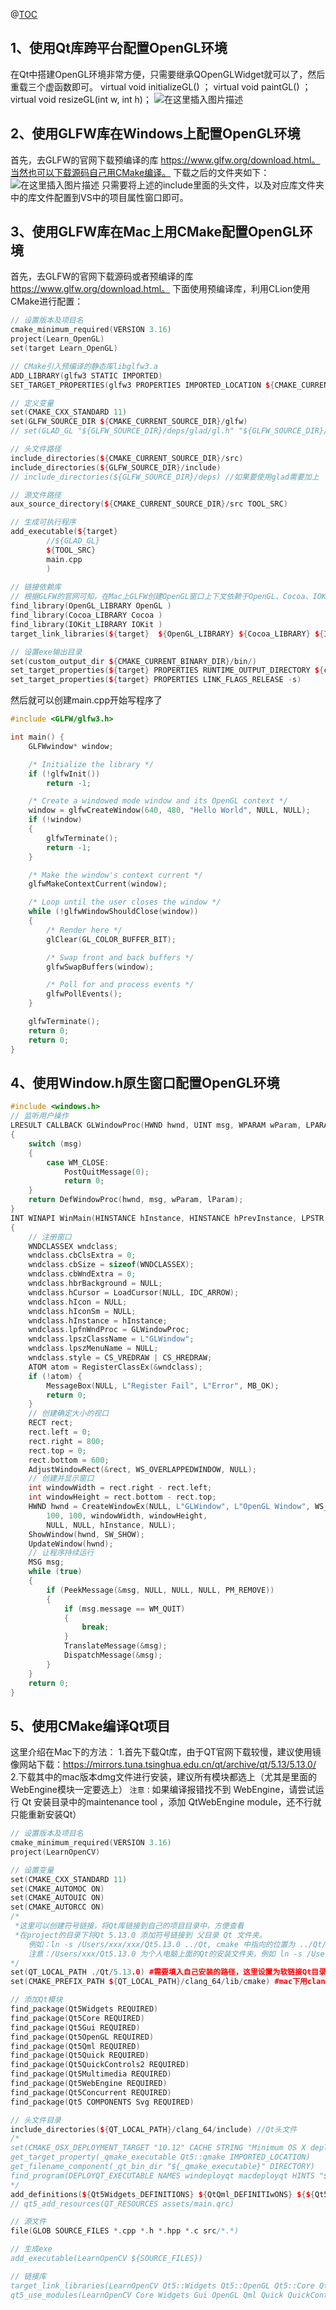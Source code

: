 ﻿@[TOC](目录)
## 1、使用Qt库跨平台配置OpenGL环境
在Qt中搭建OpenGL环境非常方便，只需要继承QOpenGLWidget就可以了，然后重载三个虚函数即可。
virtual void initializeGL() ；
virtual void	paintGL() ；
virtual void	resizeGL(int w, int h)；
![在这里插入图片描述](https://img-blog.csdnimg.cn/202101292115369.png?x-oss-process=image/watermark,type_ZmFuZ3poZW5naGVpdGk,shadow_10,text_aHR0cHM6Ly9ibG9nLmNzZG4ubmV0L3dlaXhpbl80MjY4NDMxMw==,size_16,color_FFFFFF,t_70)



## 2、使用GLFW库在Windows上配置OpenGL环境
首先，去GLFW的官网下载预编译的库 https://www.glfw.org/download.html。当然也可以下载源码自己用CMake编译。
下载之后的文件夹如下：
![在这里插入图片描述](https://img-blog.csdnimg.cn/2021020113205147.png?x-oss-process=image/watermark,type_ZmFuZ3poZW5naGVpdGk,shadow_10,text_aHR0cHM6Ly9ibG9nLmNzZG4ubmV0L3dlaXhpbl80MjY4NDMxMw==,size_16,color_FFFFFF,t_70)
只需要将上述的include里面的头文件，以及对应库文件夹中的库文件配置到VS中的项目属性窗口即可。

## 3、使用GLFW库在Mac上用CMake配置OpenGL环境
首先，去GLFW的官网下载源码或者预编译的库 https://www.glfw.org/download.html。
下面使用预编译库，利用CLion使用CMake进行配置：
	

```cpp
// 设置版本及项目名
cmake_minimum_required(VERSION 3.16)
project(Learn_OpenGL)
set(target Learn_OpenGL)

// CMake引入预编译的静态库libglfw3.a
ADD_LIBRARY(glfw3 STATIC IMPORTED)
SET_TARGET_PROPERTIES(glfw3 PROPERTIES IMPORTED_LOCATION ${CMAKE_CURRENT_SOURCE_DIR}/glfw/lib/libglfw3.a)

// 定义变量
set(CMAKE_CXX_STANDARD 11)
set(GLFW_SOURCE_DIR ${CMAKE_CURRENT_SOURCE_DIR}/glfw)
// set(GLAD_GL "${GLFW_SOURCE_DIR}/deps/glad/gl.h" "${GLFW_SOURCE_DIR}/deps/glad_gl.c") //如果要使用glad需要加上

// 头文件路径
include_directories(${CMAKE_CURRENT_SOURCE_DIR}/src)
include_directories(${GLFW_SOURCE_DIR}/include)
// include_directories(${GLFW_SOURCE_DIR}/deps) //如果要使用glad需要加上

// 源文件路径
aux_source_directory(${CMAKE_CURRENT_SOURCE_DIR}/src TOOL_SRC)

// 生成可执行程序
add_executable(${target}
        //${GLAD_GL}
        ${TOOL_SRC}
        main.cpp
        )
        
// 链接依赖库
// 根据GLFW的官网可知，在Mac上GLFW创建OpenGL窗口上下文依赖于OpenGL、Cocoa、IOKit三个库，需要引入进来，否则编译报错
find_library(OpenGL_LIBRARY OpenGL )
find_library(Cocoa_LIBRARY Cocoa )
find_library(IOKit_LIBRARY IOKit )
target_link_libraries(${target}  ${OpenGL_LIBRARY} ${Cocoa_LIBRARY} ${IOKit_LIBRARY} glfw3)

// 设置exe输出目录
set(custom_output_dir ${CMAKE_CURRENT_BINARY_DIR}/bin/)
set_target_properties(${target} PROPERTIES RUNTIME_OUTPUT_DIRECTORY ${custom_output_dir})
set_target_properties(${target} PROPERTIES LINK_FLAGS_RELEASE -s)
```
然后就可以创建main.cpp开始写程序了
	

```cpp
#include <GLFW/glfw3.h>

int main() {
    GLFWwindow* window;

    /* Initialize the library */
    if (!glfwInit())
        return -1;

    /* Create a windowed mode window and its OpenGL context */
    window = glfwCreateWindow(640, 480, "Hello World", NULL, NULL);
    if (!window)
    {
        glfwTerminate();
        return -1;
    }

    /* Make the window's context current */
    glfwMakeContextCurrent(window);

    /* Loop until the user closes the window */
    while (!glfwWindowShouldClose(window))
    {
        /* Render here */
        glClear(GL_COLOR_BUFFER_BIT);

        /* Swap front and back buffers */
        glfwSwapBuffers(window);

        /* Poll for and process events */
        glfwPollEvents();
    }

    glfwTerminate();
    return 0;
    return 0;
}
```

## 4、使用Window.h原生窗口配置OpenGL环境

```cpp
#include <windows.h>
// 监听用户操作
LRESULT CALLBACK GLWindowProc(HWND hwnd, UINT msg, WPARAM wParam, LPARAM lParam)
{
	switch (msg)
	{
		case WM_CLOSE:
			PostQuitMessage(0);
			return 0;
	}
	return DefWindowProc(hwnd, msg, wParam, lParam);
}
INT WINAPI WinMain(HINSTANCE hInstance, HINSTANCE hPrevInstance, LPSTR lpCmdLine, int nShowCmd)
{
    // 注册窗口
	WNDCLASSEX wndclass;
	wndclass.cbClsExtra = 0;
	wndclass.cbSize = sizeof(WNDCLASSEX);
	wndclass.cbWndExtra = 0;
	wndclass.hbrBackground = NULL;
	wndclass.hCursor = LoadCursor(NULL, IDC_ARROW);
	wndclass.hIcon = NULL;
	wndclass.hIconSm = NULL;
	wndclass.hInstance = hInstance;
	wndclass.lpfnWndProc = GLWindowProc;
	wndclass.lpszClassName = L"GLWindow";
	wndclass.lpszMenuName = NULL;
	wndclass.style = CS_VREDRAW | CS_HREDRAW;
	ATOM atom = RegisterClassEx(&wndclass);
	if (!atom) {
		MessageBox(NULL, L"Register Fail", L"Error", MB_OK);
		return 0;
	}
	// 创建确定大小的视口
	RECT rect;
	rect.left = 0;
	rect.right = 800;
	rect.top = 0;
	rect.bottom = 600;
	AdjustWindowRect(&rect, WS_OVERLAPPEDWINDOW, NULL);
	// 创建并显示窗口
	int windowWidth = rect.right - rect.left;
	int windowHeight = rect.bottom - rect.top;
	HWND hwnd = CreateWindowEx(NULL, L"GLWindow", L"OpenGL Window", WS_OVERLAPPEDWINDOW,
		100, 100, windowWidth, windowHeight,
		NULL, NULL, hInstance, NULL);
	ShowWindow(hwnd, SW_SHOW);
	UpdateWindow(hwnd);
	// 让程序持续运行
	MSG msg;
	while (true)
	{
		if (PeekMessage(&msg, NULL, NULL, NULL, PM_REMOVE))
		{
			if (msg.message == WM_QUIT)
			{
				break;
			}
			TranslateMessage(&msg);
			DispatchMessage(&msg);
		}
	}
	return 0;
}
```

## 5、使用CMake编译Qt项目
这里介绍在Mac下的方法：
1.首先下载Qt库，由于QT官网下载较慢，建议使用镜像网站下载：https://mirrors.tuna.tsinghua.edu.cn/qt/archive/qt/5.13/5.13.0/
2.下载其中的mac版本dmg文件进行安装，建议所有模块都选上（尤其是里面的WebEngine模块一定要选上）
`注意：`如果编译报错找不到 WebEngine，请尝试运行 Qt 安装目录中的maintenance tool ，添加 QtWebEngine module，还不行就只能重新安装Qt）
```cpp
// 设置版本及项目名
cmake_minimum_required(VERSION 3.16)
project(LearnOpenCV)

// 设置变量
set(CMAKE_CXX_STANDARD 11)
set(CMAKE_AUTOMOC ON)
set(CMAKE_AUTOUIC ON)
set(CMAKE_AUTORCC ON)
/*
 *这里可以创建符号链接，将Qt库链接到自己的项目目录中，方便查看
 *在project的目录下将Qt 5.13.0 添加符号链接到 父目录 Qt 文件夹。
 	例如：ln -s /Users/xxx/xxx/Qt5.13.0 ../Qt, cmake 中指向的位置为 ../Qt/5.13.0/clang_64/lib/cmake
	注意：/Users/xxx/Qt5.13.0 为个人电脑上面的Qt的安装文件夹，例如 ln -s /Users/xxx/xxx/Qt5.13.0 /Users/xxx/project/Qt
*/
set(QT_LOCAL_PATH ./Qt/5.13.0) #需要填入自己安装的路径，这里设置为软链接Qt目录
set(CMAKE_PREFIX_PATH ${QT_LOCAL_PATH}/clang_64/lib/cmake) #mac下用clang编译器

// 添加Qt模块
find_package(Qt5Widgets REQUIRED)
find_package(Qt5Core REQUIRED)
find_package(Qt5Gui REQUIRED)
find_package(Qt5OpenGL REQUIRED)
find_package(Qt5Qml REQUIRED)
find_package(Qt5Quick REQUIRED)
find_package(Qt5QuickControls2 REQUIRED)
find_package(Qt5Multimedia REQUIRED)
find_package(Qt5WebEngine REQUIRED)
find_package(Qt5Concurrent REQUIRED)
find_package(Qt5 COMPONENTS Svg REQUIRED)

// 头文件目录
include_directories(${QT_LOCAL_PATH}/clang_64/include) //Qt头文件
/*
set(CMAKE_OSX_DEPLOYMENT_TARGET "10.12" CACHE STRING "Minimum OS X deployment version" FORCE)
get_target_property(_qmake_executable Qt5::qmake IMPORTED_LOCATION)
get_filename_component(_qt_bin_dir "${_qmake_executable}" DIRECTORY)
find_program(DEPLOYQT_EXECUTABLE NAMES windeployqt macdeployqt HINTS "${_qt_bin_dir}")
*/
add_definitions(${Qt5Widgets_DEFINITIONS} ${QtQml_DEFINITIwONS} ${${Qt5Quick_DEFINITIONS}})
// qt5_add_resources(QT_RESOURCES assets/main.qrc)

// 源文件
file(GLOB SOURCE_FILES *.cpp *.h *.hpp *.c src/*.*)

// 生成exe
add_executable(LearnOpenCV ${SOURCE_FILES})

// 链接库
target_link_libraries(LearnOpenCV Qt5::Widgets Qt5::OpenGL Qt5::Core Qt5::Gui Qt5::Qml  Qt5::Quick Qt5::QuickControls2 Qt5::Multimedia Qt5::WebEngine Qt5::Svg Qt5::Concurrent)
qt5_use_modules(LearnOpenCV Core Widgets Gui OpenGL Qml Quick QuickControls2)
```

